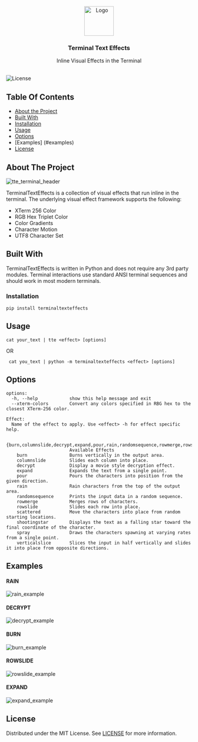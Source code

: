 <br/>
<p align="center">
  <a href="https://github.com/ChrisBuilds/terminaltexteffects">
    <img src="https://github.com/ChrisBuilds/terminaltexteffects/assets/57874186/fa5b79d6-5366-409a-97e3-810e45d1d620" alt="Logo" width="80" height="80">
  </a>

  <h3 align="center">Terminal Text Effects</h3>

  <p align="center">
    Inline Visual Effects in the Terminal
    <br/>
    <br/>
  </p>
</p>

![License](https://img.shields.io/github/license/ChrisBuilds/terminaltexteffects) 

## Table Of Contents

* [About the Project](#about-the-project)
* [Built With](#built-with)
* [Installation](#installation)
* [Usage](#usage)
* [Options](#options)
* [Examples] (#examples)
* [License](#license)


## About The Project

![tte_terminal_header](https://github.com/ChrisBuilds/terminaltexteffects/assets/57874186/8adae577-4e81-4f38-946a-f7f3e65c85c8)


TerminalTextEffects is a collection of visual effects that run inline in the terminal. The underlying visual effect framework supports the following:
- XTerm 256 Color
- RGB Hex Triplet Color
- Color Gradients
- Character Motion
- UTF8 Character Set

## Built With

TerminalTextEffects is written in Python and does not require any 3rd party modules. Terminal interactions use standard ANSI terminal sequences and should work in most modern terminals. 

### Installation


```pip install terminaltexteffects```

## Usage
```cat your_text | tte <effect> [options]```

OR

``` cat you_text | python -m terminaltexteffects <effect> [options]```

## Options
```
options:
  -h, --help            show this help message and exit
  --xterm-colors        Convert any colors specified in RBG hex to the closest XTerm-256 color.

Effect:
  Name of the effect to apply. Use <effect> -h for effect specific help.

  {burn,columnslide,decrypt,expand,pour,rain,randomsequence,rowmerge,rowslide,scattered,shootingstar,spray,verticalslice}
                        Available Effects
    burn                Burns vertically in the output area.
    columnslide         Slides each column into place.
    decrypt             Display a movie style decryption effect.
    expand              Expands the text from a single point.
    pour                Pours the characters into position from the given direction.
    rain                Rain characters from the top of the output area.
    randomsequence      Prints the input data in a random sequence.
    rowmerge            Merges rows of characters.
    rowslide            Slides each row into place.
    scattered           Move the characters into place from random starting locations.
    shootingstar        Displays the text as a falling star toward the final coordinate of the character.
    spray               Draws the characters spawning at varying rates from a single point.
    verticalslice       Slices the input in half vertically and slides it into place from opposite directions.
```


## Examples
#### RAIN
![rain_example](https://github.com/ChrisBuilds/terminaltexteffects/assets/57874186/bcde39b8-13e7-4bb2-962e-0f1d98b940d7)

#### DECRYPT
![decrypt_example](https://github.com/ChrisBuilds/terminaltexteffects/assets/57874186/b3a57c29-065a-4505-a22a-619e6e518fc3)

#### BURN
![burn_example](https://github.com/ChrisBuilds/terminaltexteffects/assets/57874186/8f0e96bc-5f09-419b-9d91-6edeb50d63c1)

#### ROWSLIDE
![rowslide_example](https://github.com/ChrisBuilds/terminaltexteffects/assets/57874186/ccac83da-743c-4936-93f4-ced68fefaa51)

#### EXPAND
![expand_example](https://github.com/ChrisBuilds/terminaltexteffects/assets/57874186/2753a76f-49a1-48b0-9c0d-aaa0b8ab1a3d)

## License

Distributed under the MIT License. See [LICENSE](https://github.com/ChrisBuilds/terminaltexteffects/blob/main/LICENSE.md) for more information.
